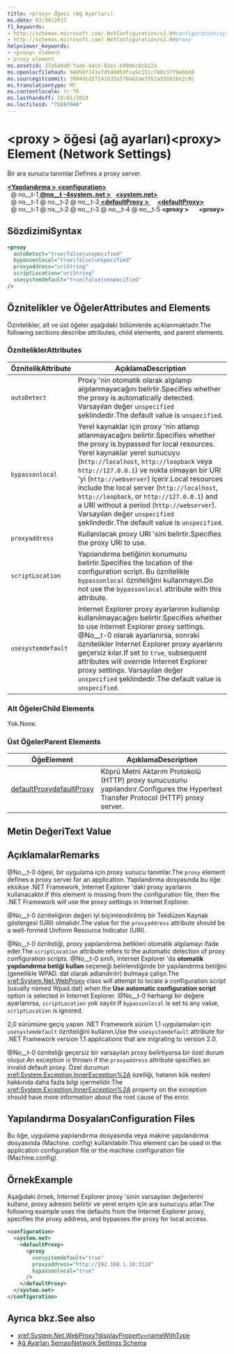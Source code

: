 ```yaml
---
title: <proxy> Öğesi (Ağ Ayarları)
ms.date: 03/30/2017
f1_keywords:
- http://schemas.microsoft.com/.NetConfiguration/v2.0#configuration/system.net/defaultProxy/proxy
- http://schemas.microsoft.com/.NetConfiguration/v2.0#proxy
helpviewer_keywords:
- <proxy> element
- proxy element
ms.assetid: 37a548d8-fade-4ac5-82ec-b49b6c6cb22a
ms.openlocfilehash: 94858f141e7d540454fca9c151c760c37f9ebbb0
ms.sourcegitcommit: 3094dcd17141b32a570a82ae3f62a331616e2c9c
ms.translationtype: MT
ms.contentlocale: tr-TR
ms.lasthandoff: 10/01/2019
ms.locfileid: "71697940"
---
```

# <a name="proxy-element-network-settings"></a><span data-ttu-id="dcd83-102">\<proxy > öğesi (ağ ayarları)</span><span class="sxs-lookup"><span data-stu-id="dcd83-102">\<proxy> Element (Network Settings)</span></span>
<span data-ttu-id="dcd83-103">Bir ara sunucu tanımlar.</span><span class="sxs-lookup"><span data-stu-id="dcd83-103">Defines a proxy server.</span></span>  
  
[<span data-ttu-id="dcd83-104"> **\<Yapılandırma >** </span><span class="sxs-lookup"><span data-stu-id="dcd83-104">**\<configuration>**</span></span>](../configuration-element.md)  
<span data-ttu-id="dcd83-105">&nbsp; @ no__t-1[ **@no__t -4system. net >** ](system-net-element-network-settings.md)</span><span class="sxs-lookup"><span data-stu-id="dcd83-105">&nbsp;&nbsp;[**\<system.net>**](system-net-element-network-settings.md)</span></span>  
<span data-ttu-id="dcd83-106">&nbsp; @ no__t-1 @ no__t-2 @ no__t-3[ **\<defaultProxy >** ](defaultproxy-element-network-settings.md)</span><span class="sxs-lookup"><span data-stu-id="dcd83-106">&nbsp;&nbsp;&nbsp;&nbsp;[**\<defaultProxy>**](defaultproxy-element-network-settings.md)</span></span>  
<span data-ttu-id="dcd83-107">&nbsp; @ no__t-1 @ no__t-2 @ no__t-3 @ no__t-4 @ no__t-5 **\<proxy >**</span><span class="sxs-lookup"><span data-stu-id="dcd83-107">&nbsp;&nbsp;&nbsp;&nbsp;&nbsp;&nbsp;**\<proxy>**</span></span>  
  
## <a name="syntax"></a><span data-ttu-id="dcd83-108">Sözdizimi</span><span class="sxs-lookup"><span data-stu-id="dcd83-108">Syntax</span></span>  
  
```xml  
<proxy
  autoDetect="true|false|unspecified" 
  bypassonlocal="true|false|unspecified"
  proxyaddress="uriString"
  scriptLocation="uriString"
  usesystemdefault="true|false|unspecified"
/>
```  
  
## <a name="attributes-and-elements"></a><span data-ttu-id="dcd83-109">Öznitelikler ve Öğeler</span><span class="sxs-lookup"><span data-stu-id="dcd83-109">Attributes and Elements</span></span>  
 <span data-ttu-id="dcd83-110">Öznitelikler, alt ve üst öğeler aşağıdaki bölümlerde açıklanmaktadır.</span><span class="sxs-lookup"><span data-stu-id="dcd83-110">The following sections describe attributes, child elements, and parent elements.</span></span>  
  
### <a name="attributes"></a><span data-ttu-id="dcd83-111">Öznitelikler</span><span class="sxs-lookup"><span data-stu-id="dcd83-111">Attributes</span></span>  
  
|<span data-ttu-id="dcd83-112">**Öznitelik**</span><span class="sxs-lookup"><span data-stu-id="dcd83-112">**Attribute**</span></span>|<span data-ttu-id="dcd83-113">**Açıklama**</span><span class="sxs-lookup"><span data-stu-id="dcd83-113">**Description**</span></span>|  
|-------------------|---------------------|  
|`autoDetect`|<span data-ttu-id="dcd83-114">Proxy 'nin otomatik olarak algılanıp algılanmayacağını belirtir.</span><span class="sxs-lookup"><span data-stu-id="dcd83-114">Specifies whether the proxy is automatically detected.</span></span> <span data-ttu-id="dcd83-115">Varsayılan değer `unspecified` şeklindedir.</span><span class="sxs-lookup"><span data-stu-id="dcd83-115">The default value is `unspecified`.</span></span>|  
|`bypassonlocal`|<span data-ttu-id="dcd83-116">Yerel kaynaklar için proxy 'nin atlanıp atlanmayacağını belirtir.</span><span class="sxs-lookup"><span data-stu-id="dcd83-116">Specifies whether the proxy is bypassed for local resources.</span></span> <span data-ttu-id="dcd83-117">Yerel kaynaklar yerel sunucuyu (`http://localhost`, `http://loopback` veya `http://127.0.0.1`) ve nokta olmayan bir URI 'yi (`http://webserver`) içerir.</span><span class="sxs-lookup"><span data-stu-id="dcd83-117">Local resources include the local server (`http://localhost`, `http://loopback`, or `http://127.0.0.1`) and a URI without a period (`http://webserver`).</span></span> <span data-ttu-id="dcd83-118">Varsayılan değer `unspecified` şeklindedir.</span><span class="sxs-lookup"><span data-stu-id="dcd83-118">The default value is `unspecified`.</span></span>|  
|`proxyaddress`|<span data-ttu-id="dcd83-119">Kullanılacak proxy URI 'sini belirtir.</span><span class="sxs-lookup"><span data-stu-id="dcd83-119">Specifies the proxy URI to use.</span></span>|  
|`scriptLocation`|<span data-ttu-id="dcd83-120">Yapılandırma betiğinin konumunu belirtir.</span><span class="sxs-lookup"><span data-stu-id="dcd83-120">Specifies the location of the configuration script.</span></span> <span data-ttu-id="dcd83-121">Bu öznitelikle `bypassonlocal` özniteliğini kullanmayın.</span><span class="sxs-lookup"><span data-stu-id="dcd83-121">Do not use the `bypassonlocal` attribute with this attribute.</span></span> |  
|`usesystemdefault`|<span data-ttu-id="dcd83-122">Internet Explorer proxy ayarlarının kullanılıp kullanılmayacağını belirtir.</span><span class="sxs-lookup"><span data-stu-id="dcd83-122">Specifies whether to use Internet Explorer proxy settings.</span></span> <span data-ttu-id="dcd83-123">@No__t-0 olarak ayarlanırsa, sonraki öznitelikler Internet Explorer proxy ayarlarını geçersiz kılar.</span><span class="sxs-lookup"><span data-stu-id="dcd83-123">If set to `true`, subsequent attributes will override Internet Explorer proxy settings.</span></span> <span data-ttu-id="dcd83-124">Varsayılan değer `unspecified` şeklindedir.</span><span class="sxs-lookup"><span data-stu-id="dcd83-124">The default value is `unspecified`.</span></span>|  
  
### <a name="child-elements"></a><span data-ttu-id="dcd83-125">Alt Öğeler</span><span class="sxs-lookup"><span data-stu-id="dcd83-125">Child Elements</span></span>  
 <span data-ttu-id="dcd83-126">Yok.</span><span class="sxs-lookup"><span data-stu-id="dcd83-126">None.</span></span>  
  
### <a name="parent-elements"></a><span data-ttu-id="dcd83-127">Üst Öğeler</span><span class="sxs-lookup"><span data-stu-id="dcd83-127">Parent Elements</span></span>  
  
|<span data-ttu-id="dcd83-128">**Öğe**</span><span class="sxs-lookup"><span data-stu-id="dcd83-128">**Element**</span></span>|<span data-ttu-id="dcd83-129">**Açıklama**</span><span class="sxs-lookup"><span data-stu-id="dcd83-129">**Description**</span></span>|  
|-----------------|---------------------|  
|[<span data-ttu-id="dcd83-130">defaultProxy</span><span class="sxs-lookup"><span data-stu-id="dcd83-130">defaultProxy</span></span>](defaultproxy-element-network-settings.md)|<span data-ttu-id="dcd83-131">Köprü Metni Aktarım Protokolü (HTTP) proxy sunucusunu yapılandırır.</span><span class="sxs-lookup"><span data-stu-id="dcd83-131">Configures the Hypertext Transfer Protocol (HTTP) proxy server.</span></span>|  
  
## <a name="text-value"></a><span data-ttu-id="dcd83-132">Metin Değeri</span><span class="sxs-lookup"><span data-stu-id="dcd83-132">Text Value</span></span>  
  
## <a name="remarks"></a><span data-ttu-id="dcd83-133">Açıklamalar</span><span class="sxs-lookup"><span data-stu-id="dcd83-133">Remarks</span></span>  
 <span data-ttu-id="dcd83-134">@No__t-0 öğesi, bir uygulama için proxy sunucu tanımlar.</span><span class="sxs-lookup"><span data-stu-id="dcd83-134">The `proxy` element defines a proxy server for an application.</span></span> <span data-ttu-id="dcd83-135">Yapılandırma dosyasında bu öğe eksikse .NET Framework, Internet Explorer 'daki proxy ayarlarını kullanacaktır.</span><span class="sxs-lookup"><span data-stu-id="dcd83-135">If this element is missing from the configuration file, then the .NET Framework will use the proxy settings in Internet Explorer.</span></span>  
  
 <span data-ttu-id="dcd83-136">@No__t-0 özniteliğinin değeri iyi biçimlendirilmiş bir Tekdüzen Kaynak göstergesi (URI) olmalıdır.</span><span class="sxs-lookup"><span data-stu-id="dcd83-136">The value for the `proxyaddress` attribute should be a well-formed Uniform Resource Indicator (URI).</span></span>  
  
 <span data-ttu-id="dcd83-137">@No__t-0 özniteliği, proxy yapılandırma betikleri otomatik algılamayı ifade eder.</span><span class="sxs-lookup"><span data-stu-id="dcd83-137">The `scriptLocation` attribute refers to the automatic detection of proxy configuration scripts.</span></span> <span data-ttu-id="dcd83-138">@No__t-0 sınıfı, Internet Explorer 'da **otomatik yapılandırma betiği kullan** seçeneği belirlendiğinde bir yapılandırma betiğini (genellikle WPAD. dat olarak adlandırılır) bulmaya çalışır.</span><span class="sxs-lookup"><span data-stu-id="dcd83-138">The <xref:System.Net.WebProxy> class will attempt to locate a configuration script (usually named Wpad.dat) when the **Use automatic configuration script** option is selected in Internet Explorer.</span></span> <span data-ttu-id="dcd83-139">@No__t-0 herhangi bir değere ayarlanırsa, `scriptLocation` yok sayılır.</span><span class="sxs-lookup"><span data-stu-id="dcd83-139">If `bypassonlocal` is set to any value, `scriptLocation` is ignored.</span></span>
  
 <span data-ttu-id="dcd83-140">2,0 sürümüne geçiş yapan .NET Framework sürüm 1,1 uygulamaları için `usesystemdefault` özniteliğini kullanın.</span><span class="sxs-lookup"><span data-stu-id="dcd83-140">Use the `usesystemdefault` attribute for .NET Framework version 1.1 applications that are migrating to version 2.0.</span></span>  
  
 <span data-ttu-id="dcd83-141">@No__t-0 özniteliği geçersiz bir varsayılan proxy belirtiyorsa bir özel durum oluşur.</span><span class="sxs-lookup"><span data-stu-id="dcd83-141">An exception is thrown if the `proxyaddress` attribute specifies an invalid default proxy.</span></span> <span data-ttu-id="dcd83-142">Özel durumun <xref:System.Exception.InnerException%2A> özelliği, hatanın kök nedeni hakkında daha fazla bilgi içermelidir.</span><span class="sxs-lookup"><span data-stu-id="dcd83-142">The <xref:System.Exception.InnerException%2A> property on the exception should have more information about the root cause of the error.</span></span>  
  
## <a name="configuration-files"></a><span data-ttu-id="dcd83-143">Yapılandırma Dosyaları</span><span class="sxs-lookup"><span data-stu-id="dcd83-143">Configuration Files</span></span>  
 <span data-ttu-id="dcd83-144">Bu öğe, uygulama yapılandırma dosyasında veya makine yapılandırma dosyasında (Machine. config) kullanılabilir.</span><span class="sxs-lookup"><span data-stu-id="dcd83-144">This element can be used in the application configuration file or the machine configuration file (Machine.config).</span></span>  
  
## <a name="example"></a><span data-ttu-id="dcd83-145">Örnek</span><span class="sxs-lookup"><span data-stu-id="dcd83-145">Example</span></span>  
 <span data-ttu-id="dcd83-146">Aşağıdaki örnek, Internet Explorer proxy 'sinin varsayılan değerlerini kullanır, proxy adresini belirtir ve yerel erişim için ara sunucuyu atlar.</span><span class="sxs-lookup"><span data-stu-id="dcd83-146">The following example uses the defaults from the Internet Explorer proxy, specifies the proxy address, and bypasses the proxy for local access.</span></span>  
  
```xml  
<configuration>  
  <system.net>  
    <defaultProxy>  
      <proxy  
        usesystemdefault="true"  
        proxyaddress="http://192.168.1.10:3128"  
        bypassonlocal="true"  
      />  
    </defaultProxy>  
  </system.net>  
</configuration>  
```  
  
## <a name="see-also"></a><span data-ttu-id="dcd83-147">Ayrıca bkz.</span><span class="sxs-lookup"><span data-stu-id="dcd83-147">See also</span></span>

- <xref:System.Net.WebProxy?displayProperty=nameWithType>
- [<span data-ttu-id="dcd83-148">Ağ Ayarları Şeması</span><span class="sxs-lookup"><span data-stu-id="dcd83-148">Network Settings Schema</span></span>](index.md)
